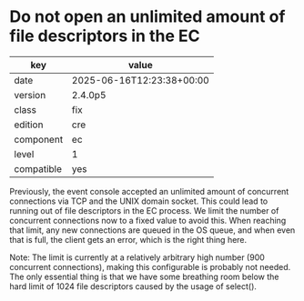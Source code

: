 [//]: # (werk v2)
# Do not open an unlimited amount of file descriptors in the EC

key        | value
---------- | ---
date       | 2025-06-16T12:23:38+00:00
version    | 2.4.0p5
class      | fix
edition    | cre
component  | ec
level      | 1
compatible | yes

Previously, the event console accepted an unlimited amount of concurrent
connections via TCP and the UNIX domain socket.  This could lead to running
out of file descriptors in the EC process.  We limit the number of
concurrent connections now to a fixed value to avoid this. When reaching
that limit, any new connections are queued in the OS queue, and when even
that is full, the client gets an error, which is the right thing here.

Note: The limit is currently at a relatively arbitrary high number (900
concurrent connections), making this configurable is probably not needed.
The only essential thing is that we have some breathing room below the hard
limit of 1024 file descriptors caused by the usage of select().

